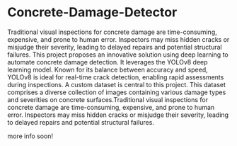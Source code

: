 # Concrete-Damage-Detector

Traditional visual inspections for concrete damage are time-consuming, expensive, and prone to human error. Inspectors may miss hidden cracks or misjudge their severity, leading to delayed repairs and potential structural failures. This project proposes an innovative solution using deep learning to automate concrete damage detection. It leverages the YOLOv8 deep learning model. Known for its balance between accuracy and speed, YOLOv8 is ideal for real-time crack detection, enabling rapid assessments during inspections. A custom dataset is central to this project. This dataset comprises a diverse collection of images containing various damage types and severities on concrete surfaces.Traditional visual inspections for concrete damage are time-consuming, expensive, and prone to human error. Inspectors may miss hidden cracks or misjudge their severity, leading to delayed repairs and potential structural failures.

more info soon!
